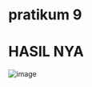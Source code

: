 # pratikum 9
# HASIL NYA
![image](https://github.com/user-attachments/assets/d3102cd7-406b-49cb-a5b9-86214907ee22)
